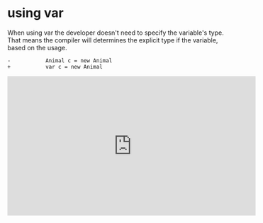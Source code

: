 ﻿# using var

When using var the developer doesn't need to specify the variable's type.  
That means the compiler will determines the explicit type if the variable, based on the usage.  
```csdiff
-           Animal c = new Animal
+           var c = new Animal
```

<iframe width="560" height="315" src="https://www.youtube.com/embed/z0aQ1d9MSnU?list=PL1DEQjXG2xnKI3TL-gsy91eXbh3ytOt6h" frameborder="0" allowfullscreen></iframe>
